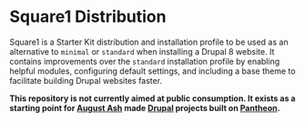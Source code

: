 # Square1 Distribution

Square1 is a Starter Kit distribution and installation profile to be used as an alternative to `minimal` or `standard` when installing a Drupal 8 website. It contains improvements over the `standard` installation profile by enabling helpful modules, configuring default settings, and including a base theme to facilitate building Drupal websites faster.

**This repository is not currently aimed at public consumption. It exists as a starting point for [August Ash](https://www.augustash.com/) made [Drupal](https://www.drupal.org/) projects built on [Pantheon](https://pantheon.io/).**
